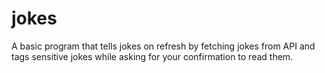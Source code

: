# jokes
A basic program that tells jokes on refresh by fetching jokes from API and tags sensitive jokes while asking for your confirmation to read them.
